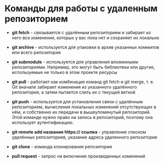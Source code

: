 # Команды для работы с удаленным репозиторием

* **git fetch** - связывается с удалённым репозиторием и забирает из него все изменения, которых у вас пока нет и сохраняет их локально

* **git archive** - используется для упаковки в архив указанных коммитов или всего репозитория

* **git submodule** - используется для управления вложенными репозиториями. Например, это могут быть библиотеки или другие, используемые не только в этом проекте ресурсы

* **git pull** - работает как комбинация команд git fetch и git merge, т. е. Git вначале забирает изменения из указанного удалённого репозитория, а затем пытается слить их с текущей веткой

* **git push** - используется для установления связи с удалённым репозиторием, вычисления локальных изменений отсутствующих в нём, и собственно их передачи в вышеупомянутый репозиторий. Этой команде нужно право на запись в репозиторий, поэтому она использует аутентификацию.

* **git remote add название https:// ссылка** - управление списком удалённых репозиториев, указание адреса удаленного репозитория

* **git clone** - команда клонирования репозитория

* **pull request** - запрос на включение произведенных изменений